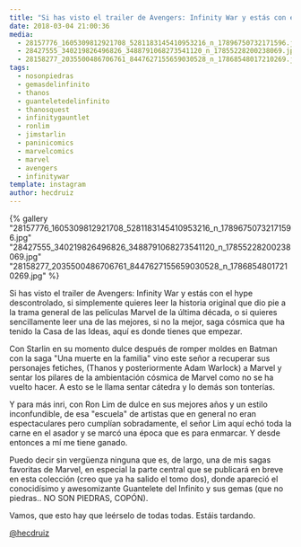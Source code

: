 ```yaml
---
title: "Si has visto el trailer de Avengers: Infinity War y estás con el hype descontrolado"
date: 2018-03-04 21:00:36
media: 
  - 28157776_1605309812921708_5281183145410953216_n_17896750732171596.jpg
  - 28427555_340219826496826_3488791068273541120_n_17855228200238069.jpg
  - 28158277_2035500486706761_8447627155659030528_n_17868548017210269.jpg
tags: 
  - nosonpiedras
  - gemasdelinfinito
  - thanos
  - guanteletedelinfinito
  - thanosquest
  - infinitygauntlet
  - ronlim
  - jimstarlin
  - paninicomics
  - marvelcomics
  - marvel
  - avengers
  - infinitywar
template: instagram
author: hecdruiz
---
```


{% gallery "28157776_1605309812921708_5281183145410953216_n_17896750732171596.jpg" "28427555_340219826496826_3488791068273541120_n_17855228200238069.jpg" "28158277_2035500486706761_8447627155659030528_n_17868548017210269.jpg" %}

Si has visto el trailer de Avengers: Infinity War y estás con el hype descontrolado, si simplemente quieres leer la historia original que dio pie a la trama general de las películas Marvel de la última década, o si quieres sencillamente leer una de las mejores, si no la mejor, saga cósmica que ha tenido la Casa de las Ideas, aquí es donde tienes que empezar.

Con Starlin en su momento dulce después de romper moldes en Batman con la saga "Una muerte en la familia" vino este señor a recuperar sus personajes fetiches, (Thanos y posteriormente Adam Warlock) a Marvel y sentar los pilares de la ambientación cósmica de Marvel como no se ha vuelto hacer. A esto se le llama sentar cátedra y lo demás son tonterías.

Y para más inri, con Ron Lim de dulce en sus mejores años y un estilo inconfundible, de esa "escuela" de artistas que en general no eran espectaculares pero cumplían sobradamente, el señor Lim aquí echó toda la carne en el asador y se marcó una época  que es para enmarcar. Y desde entonces a mí me tiene ganado.

Puedo decir sin vergüenza ninguna que es, de largo, una de mis sagas favoritas de Marvel, en especial la parte central que se publicará en breve en esta colección (creo que ya ha salido el tomo dos), donde apareció el conocidísimo y awesomizante Guantelete del Infinito y sus gemas (que no piedras.. NO SON PIEDRAS, COPÓN).

Vamos, que esto hay que leérselo de todas todas. Estáis tardando.

[@hecdruiz](https://instagram.com/hecdruiz)
